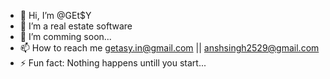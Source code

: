 - 👋 Hi, I’m @GEt$Y
- 👀 I’m a real estate software
- 🌱 I’m comming soon...
- 📫 How to reach me getasy.in@gmail.com || anshsingh2529@gmail.com
- ⚡ Fun fact: Nothing happens untill you start...
